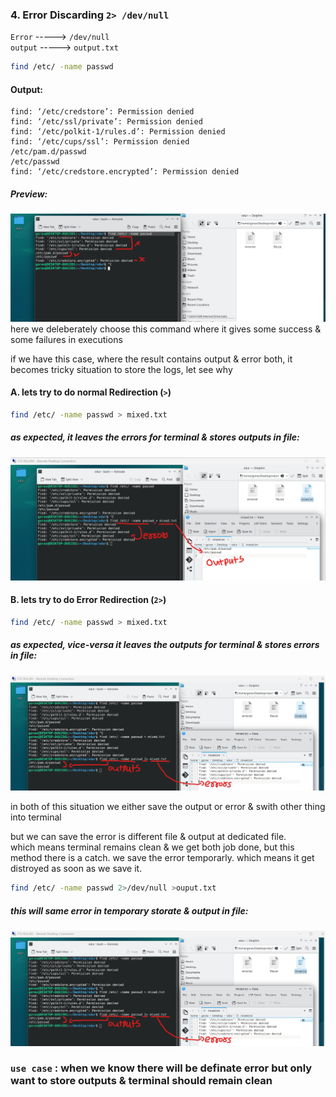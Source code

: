 ### 4. Error Discarding `2> /dev/null`  
`Error` -----> `/dev/null`  
`output` -----> `output.txt`  
```bash
find /etc/ -name passwd
```  
#### Output:  
```vbnet
find: ‘/etc/credstore’: Permission denied
find: ‘/etc/ssl/private’: Permission denied
find: ‘/etc/polkit-1/rules.d’: Permission denied
find: ‘/etc/cups/ssl’: Permission denied
/etc/pam.d/passwd
/etc/passwd
find: ‘/etc/credstore.encrypted’: Permission denied
```  
##### Preview:  
![](../z_images/010.png)  
here we deleberately choose this command where it gives some success & some failures in executions  

if we have this case, where the result contains output & error both, it becomes tricky situation to store the logs, let see why  

#### A. lets try to do normal Redirection (`>`)  
```bash
find /etc/ -name passwd > mixed.txt
```  
##### as expected, it leaves the errors for terminal & stores outputs in file:  
![](../z_images/011.png)  

#### B. lets try to do Error Redirection (`2>`)  
```bash
find /etc/ -name passwd > mixed.txt
```  
##### as expected, vice-versa it leaves the outputs for terminal & stores errors in file:  
![](../z_images/012.png)  

in both of this situation we either save the output or error & swith other thing into terminal  

but we can save the error is different file & output at dedicated file.  
which means terminal remains clean & we get both job done, but this method there is a catch. we save the error temporarly. which means it get distroyed as soon as we save it.  

```bash
find /etc/ -name passwd 2>/dev/null >ouput.txt
```  
##### this will same error in temporary storate & output in file:  
![](../z_images/012.png)  
### `use case` : when we know there will be definate error but only want to store outputs & terminal should remain clean  